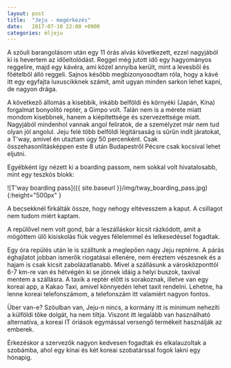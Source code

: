 ```yaml
---
layout: post
title:  "Jeju - megérkezés"
date:   2017-07-10 22:00 +0900
categories: mljeju
---
```


A szöuli barangolásom után egy 11 órás alvás következett, ezzel nagyjából ki is hevertem az időeltolódást.
Reggel még jutott idő egy hagyományos reggelire, majd egy kávéra, ami közel annyiba került, mint a levesből és főételből álló reggeli.
Sajnos később megbizonyosodtam róla, hogy a kávé itt egy egyfajta luxuscikknek számít, amit ugyan minden sarkon lehet kapni, de nagyon drága.

A következő állomás a kisebbik, inkább belföldi és környéki (Japán, Kína) forgalmat bonyolító reptér, a Gimpo volt.
Talán nem is a mérete miatt mondom kisebbnek, hanem a kiépítettsége és szervezettsége miatt.
Nagyjából mindenhol vannak angol feliratok, de a személyzet már nem tud olyan jól angolul.
Jeju felé több belföldi légitársaság is sűrűn indít járatokat, a T'way, amivel én utaztam úgy 50 percenként.
Csak összehasonlításképpen este 8 után Budapestről Pécsre csak kocsival lehet eljutni.

Egyébként így nézett ki a boarding passom, nem sokkal volt hivatalosabb, mint egy teszkós blokk:

![T'way boarding pass]({{ site.baseurl }}/img/tway_boarding_pass.jpg){:height="500px" }

A becsekknél firkálták össze, hogy nehogy eltévesszem a kaput.
A csillagot nem tudom miért kaptam.

A repülővel nem volt gond, bár a leszálláskor kicsit rázkódott, amit a mögöttem ülő kisiskolás fiúk vegyes félelemmel és lelkesedéssel fogadtak.

Egy óra repülés után le is szálltunk a meglepően nagy Jeju reptérre.
A párás éghajlatot jobban ismerők riogatásai ellenére, nem éreztem vészesnek és a hajam is csak kicsit zabolázatlanabb.
Mivel a szállásunk a városközponttól 6-7 km-re van és hétvégén ki se jönnek idáig a helyi buszok, taxival mentem a szállásra.
A taxik a reptér előtt is sorakoznak, illetve van egy koreai app, a Kakao Taxi, amivel könnyedén lehet taxit rendelni.
Lehetne, ha lenne koreai telefonszámom, a telefonszám itt valamiért nagyon fontos.

Über van-e? Szöulban van, Jeju-n nincs, a kormány itt is minimum nehezíti a külföldi tőke dolgát, ha nem tiltja.
Viszont itt legalább van használható alternatíva, a koreai IT óriások egymással versengő termékeit használják az emberek.

Érkezéskor a szervezők nagyon kedvesen fogadtak és elkalauzoltak a szobámba, ahol egy kínai és két koreai szobatárssal fogok lakni egy hónapig.
